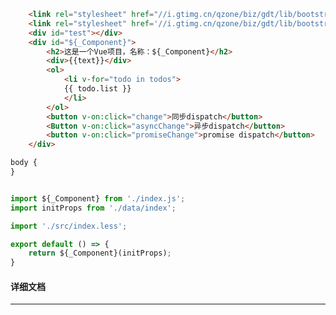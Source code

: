 ﻿```html
    <link rel="stylesheet" href="//i.gtimg.cn/qzone/biz/gdt/lib/bootstrap-3.3.7/css/bootstrap-base64font.min.css" />
    <link rel="stylesheet" href='//i.gtimg.cn/qzone/biz/gdt/lib/bootstrap-3.3.7/css/bootstrap-theme.css?max_age=31536000' /> 
    <div id="test"></div>
    <div id="${_Component}">
        <h2>这是一个Vue项目，名称：${_Component}</h2>
        <div>{{text}}</div>
        <ol>
            <li v-for="todo in todos">
            {{ todo.list }}
            </li>
        </ol>
        <button v-on:click="change">同步dispatch</button>
        <Button v-on:click="asyncChange">异步dispatch</button>
        <button v-on:click="promiseChange">promise dispatch</button>
    </div>
```

```css
body {
}
```

```javascript

import ${_Component} from './index.js';
import initProps from './data/index';

import './src/index.less';

export default () => {
    return ${_Component}(initProps);
}

```

#### 详细文档
---